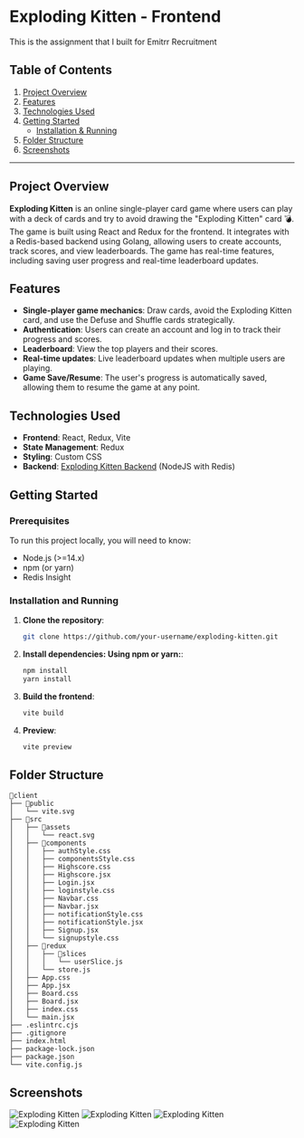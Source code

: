 # Exploding Kitten - Frontend

This is the assignment that I built for Emitrr Recruitment 

## Table of Contents
1. [Project Overview](#project-overview)
2. [Features](#features)
3. [Technologies Used](#technologies-used)
4. [Getting Started](#getting-started)
   - [Installation & Running](#installation-and-running)
5. [Folder Structure](#folder-structure)
6. [Screenshots](#screenshots)


---

## Project Overview

**Exploding Kitten** is an online single-player card game where users can play with a deck of cards and try to avoid drawing the "Exploding Kitten" card 💣. The game is built using React and Redux for the frontend. It integrates with a Redis-based backend using Golang, allowing users to create accounts, track scores, and view leaderboards. The game has real-time features, including saving user progress and real-time leaderboard updates.

## Features

- **Single-player game mechanics**: Draw cards, avoid the Exploding Kitten card, and use the Defuse and Shuffle cards strategically.
- **Authentication**: Users can create an account and log in to track their progress and scores.
- **Leaderboard**: View the top players and their scores.
- **Real-time updates**: Live leaderboard updates when multiple users are playing.
- **Game Save/Resume**: The user's progress is automatically saved, allowing them to resume the game at any point.

## Technologies Used

- **Frontend**: React, Redux, Vite
- **State Management**: Redux
- **Styling**: Custom CSS
- **Backend**: [Exploding Kitten Backend](https://github.com/shaansuraj/exploding-kitten-server) (NodeJS with Redis)

## Getting Started

### Prerequisites

To run this project locally, you will need to know:

- Node.js (>=14.x)
- npm (or yarn)
- Redis Insight

### Installation and Running

1. **Clone the repository**:
   ```bash
   git clone https://github.com/your-username/exploding-kitten.git 
   

2. **Install dependencies: Using npm or yarn:**:
    ```bash
    npm install
    yarn install 
    

3. **Build the frontend**:
    ```bash
    vite build
    

4. **Preview**:
    ```bash
    vite preview
    

## Folder Structure

```
📁client
├── 📁public
│   └── vite.svg
├── 📁src
│   ├── 📁assets
│   │   └── react.svg
│   ├── 📁components
│   │   ├── authStyle.css
│   │   ├── componentsStyle.css
│   │   ├── Highscore.css
│   │   ├── Highscore.jsx
│   │   ├── Login.jsx
│   │   ├── loginstyle.css
│   │   ├── Navbar.css
│   │   ├── Navbar.jsx
│   │   ├── notificationStyle.css
│   │   ├── notificationStyle.jsx
│   │   ├── Signup.jsx
│   │   └── signupstyle.css
│   ├── 📁redux
│   │   ├── 📁slices
│   │   │   └── userSlice.js
│   │   └── store.js
│   ├── App.css
│   ├── App.jsx
│   ├── Board.css
│   ├── Board.jsx
│   ├── index.css
│   └── main.jsx
├── .eslintrc.cjs
├── .gitignore
├── index.html
├── package-lock.json
├── package.json
└── vite.config.js
```

## Screenshots
![Exploding Kitten](./src/assets/main.jpg) 
![Exploding Kitten](./src/assets/rules.jpg) 
![Exploding Kitten](./src/assets/login.jpg) 
![Exploding Kitten](./src/assets/signup.jpg)